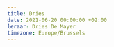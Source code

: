```yaml
---
title: Dries
date: 2021-06-20 00:00:00 +02:00
leraar: Dries De Mayer
timezone: Europe/Brussels
---
```


